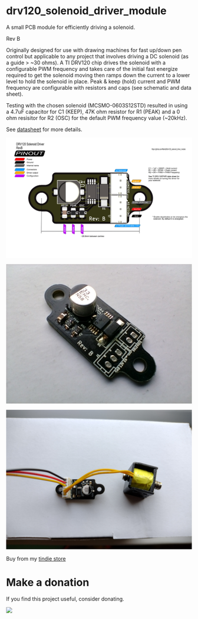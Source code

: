 # drv120_solenoid_driver_module

A small PCB module for efficiently driving a solenoid.

Rev B

Originally designed for use with drawing machines for fast up/down pen control but applicable to any project that involves driving a DC solenoid (as a guide > ~30 ohms). A TI DRV120 chip drives the solenoid with a configurable PWM frequency and takes care of the initial fast energize required to get the solenoid moving then ramps down the current to a lower level to hold the solenoid in place. Peak & keep (hold) current and PWM frequency are configurable with resistors and caps (see schematic and data sheet). 

Testing with the chosen solenoid (MCSMO-0603S12STD) resulted in using a 4.7uF capacitor for C1 (KEEP), 47K ohm resistor for R1 (PEAK) and a 0 ohm resisitor for R2 (OSC) for the default PWM frequency value (~20kHz).

See [datasheet](http://www.ti.com/lit/ds/symlink/drv120.pdf) for more details.

![Pinmap](https://github.com/MarkJB/drv120_solenoid_driver_module/blob/master/drv120_solenoid_driver/images/DRV120_Solenoid_Driver_pinmap.png)

![RevB boards](https://github.com/MarkJB/drv120_solenoid_driver_module/blob/master/drv120_solenoid_driver/images/IMG_20220219_154643318.jpg)

![RevB boards](https://github.com/MarkJB/drv120_solenoid_driver_module/blob/master/drv120_solenoid_driver/images/IMG_20220219_155040351.jpg)

Buy from my [tindie store](https://www.tindie.com/products/edit/solenoid-driver-module-drv120-pwm-dc-6-24v/)

# Make a donation
If you find this project useful, consider donating.

[![](https://www.paypalobjects.com/en_GB/i/btn/btn_donate_SM.gif)](https://www.paypal.com/donate/?hosted_button_id=G9DSPFFJN68M4)


